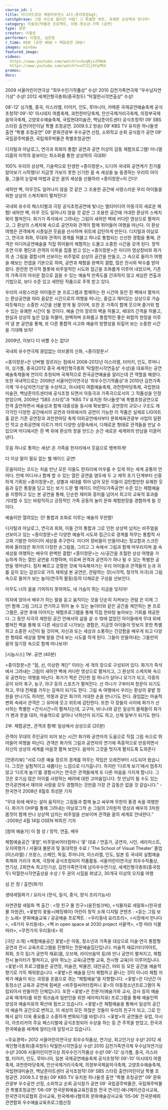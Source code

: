 ```yaml
---
course_id: 1
title: 미디어드로잉 체험퍼포먼스 &lt;종이창문&gt;
catchphrase: 그림 속으로 들어간 사람! 그 특별한 위트, 유쾌한 상상력과 만나라!
category: 미술관/박물관 프로젝트, 아동-청소년-가족 (공연)
type: 공연
creator: 이철성
performer: 이철성, 심은정
r_time: 60분 (공연 40분 + 체험공연 20분)
images: window
featured_image:
videos:
  https://www.youtube.com/watch?v=5uqBjxJFNXA
  https://www.youtube.com/watch?v=U7J1j9fpPR4
promos:
docs:
---
```


2009 서울어린이연극상 “최우수인기작품상” 수상!
2010 김천가족연극제 “우수남자연기상” 수상!
2012 세계인형극총회(중국청두) “탁월한시각연출상” 수상!

08’-12’ 싱가폴, 중국, 이스라엘, 터어키, 인도, 루마니아, 카메룬 국제공연예술축제 공식초청작!
09’-10’ 아시테지 여름축제, 과천한마당축제, 안산국제거리극축제, 의정부국제음악극축제, 고양호수예술축제, 국립현대미술관, 백남준아트센터 공식초청작!
09‘ SBS 스타킹 출연(어린이날 특별 초청공연. 2009.5.2 방송)
09‘ KBS TV 유치원 하나둘셋 출연 “특별 초청공연”
09‘ 문화관광부 우수공연 선정, 소외학교 순회 공식참가 공연
09’ 국립광주박물관, 국립제주박물관 특별초청공연!


디지털과 아날로그, 연극과 회화의 통합!
공연과 공연 이상의 감동 체험프로그램!
미니멀리즘의 미학의 돋보이는 최소화를 통한 상상력의 극대화!

100% 우리의 상상력, 기술력으로 탄생한 &lt;종이창문&gt;, 드디어 국내외 공연계가 진가를 알아보기 시작했다!
지금껏 가보지 못한 신기한 꿈 속 세상을 늘 동경하는 우리의 아이들,
그들의 눈앞에 마법과 같은 꿈의 세상을 선물하러 &lt;종이창문&gt;이 간다!

새하얀 벽,
아무것도 일어나지 않을 것 같은 그 조용한 공간에
사랑스러운 우리 아이들을 위한 상상의 스케치북이 펼쳐진다!

국내외 유수의 페스티벌과 극장 공식초청공연에 빛나는 멀티미디어 아동극의 새로운 체험! 새하얀 벽, 아무 것도 일어나지 않을 것 같은 그 조용한 공간에 거대한 환상의 스케치북이 펼쳐진다. 화가가 즉석에서 그려내는 그림이 새하얀 벽에 커다란 영상으로 펼쳐지고, 그 환상의 스케치북 속으로 공연자와 관객이 함께 뛰어들어 여행을 떠난다. 이 환상여행은 관객에게 시종일관 웃음을 선사하며 위트에 감탄하게 만든다. 디지털과 아날로그, 연극과 회화, 무대와 관객이 경계를 허물고 하나로 통합되는 신선한 경험을 통해, 관객은 미디어공연예술을 직접 뛰어들어 체험하는 드물고 소중한 시간을 갖게 된다.
창작초연 이후 평단과 관객의 이목을 집중 받고 있는 &lt;종이창문&gt;은 미디어 영상장비와 화가의 손 그림을 결합시켜 선보이는 비주얼로 상상의 공간을 만들고, 그 속으로 들어가 여행을 해보는 컨셉을 기본으로 하여, 공연과 체험을 완벽히 결합, 많은 찬사와 박수를 받아왔다. 완전한 연극적 플롯에 비주얼적인 시도와 접근을 조화롭게 이루어 내었으며, 기존의 가족극의 아쉬운 점으로 꼽을 수 있는 예술적 만족도를 간과하지 않고 세심한 연출과 기법으로, 보다 수준 있고 세련된 작품으로 주목 받고 있다.

우리의 사랑스러운 아이들은 본 프로그램과 함께하는 한 시간여 동안 흰 벽에서 펼쳐지는 환상공연을 따라 꿈같은 시간으로의 여행을 떠나는, 즐겁고 재미있는 상상으로 가슴 따듯해지는 소중한 시간을 선물 받게 될 것이며, 또한 온 가족이 함께 웃으며 즐거워 할 수 있는 유쾌한 시간이 될 것이다.
예술 간의 장르의 벽을 허물고, 세대의 간격을 허물고, 현실과 상상의 높은 담을 허물어, 완벽하며 조화롭고 통합적인 좋은 화합의 현장을 이루어 낼 본 공연을 통해, 또 다른 통합적 사고와 예술의 방향성을 되짚어 보는 소중한 시간을 기대해 보자!

2009년, 이보다 더 바쁠 수는 없다!

국내외 유수연극제 끊임없는 러브콜의 신화, &lt;종이창문&gt;!

&lt;종이창문&gt;은 넌버벌 장르라는 점에서 2008-2012년 이스라엘, 터어키, 인도, 루마니아, 싱가폴, 중국(2012 중국 세계인형극총회 ‘탁월한시각연출상’ 수상)을 대표하는 공연예술축제들에 연이이 초청되며 국제적으로 한국공연예술을 알리는데 큰 역할을 해왔다. 또한 국내적으로는 2009년 서울어린이연극상 ‘최우수인기작품상’과 2010년 김천가족극제 ‘우수남자연기상’을 수상하고, 아시테지 여름예술축제, 과천한마당축제, 국립현대미술관, 백남준아트센터에 공식초청 되면서 아동극과 가족극으로서의 그 작품성을 인정받았으며, 2009년 “SBS 스타킹”과 “KBS TV 유치원 하나둘셋”에 특별초청공연으로 전격 출연하면서 예술성과 함께 대중성을 동시에 확보했다.
공연장의 규모나 구조도 제각각인 다양한 공간에서의 공연과 야외에서의 공연이 가능한 이 작품은 실제로 LIG아트홀 같은 기존 공연장과 과천한마당 축제 야외공연에서부터 문화체육관광부 사업의 일환인 학교 순회공연에 이르기 까지 다양한 상황속에서, 다채로운 형태로 관객들을 만날 수 있으며 어디에서든 흰 벽 위에 환상의 창을 만드는 순간 새로운 세계와의 만남을 이끌어낸다.

웃음 하나로 통하는 세상! 온 가족을 한자리에서 웃음으로 행복하게!

더 이상 말이 필요 없는 웰 메이드 공연!

웃음이라는 코드는 처음 만난 모든 이들도 한자리에 어우를 수 있게 하는 세계 공통의 언어다. 언제 어디서나 함께 할 수 있는 열린 공연을 염두에 두 고 제작 초기 단계부터 신중하게 기획된 &lt;종이창문&gt;은, 성별과 세대를 뛰어 넘어 모든 이들이 감탄할만한 유쾌한 웃음과 깊은 통찰을 담고 있는 보기 드문 웰 메이드 어린이/가족공연! 수준 있는 체험예술을 지향하고 있는 본 공연을 통해, 단순한 재미와 흥미를 넘어서 최고의 교육적 효과를 기대할 수 있는 바람직하고 긍정적인 가족 공동의 놀이 문화 체험현장을 경험하게 될 것이다.

예술이란 열려있는 것! 통합과 조화로 이루는 예술의 무한함!

디지털과 아날로그, 연극과 회화, 이들 간의 통합과 그로 인한 상상력 넘치는 비주얼을 선보이고 있는 &lt;종이창문&gt;은 다양한 예술적 시도와 접근으로 경계를 허무는 통합적 사고와 기발한 아이디어 세상을 추구한다. 미디어 장비들이 만들어내는 정교함과 스크린 위에 올라앉은 화가의 다정한 손그림들, 그리고 그 속에서 그림과 함께 어우러지며 꿈 속 세상을 여행하는 배우의 완벽한 결합! &lt;종이창문&gt;는 시/공간을 초월한 상상 여행을 가능하게 하는 열린 공연을 지향하며, 이로써 관객과 공연자가 하나 될 수 있는 특별한 공연을 엮어낸다. 점차 빠르고 강렬한 것에 익숙해져가는 우리 아이들과 관객들의 눈과 귀를 깊이 있는 감성으로 가득 채워낼 본 공연은, 관람하는 것(시각적, 청각적 자극)과 그림 속으로 들어가 보는 놀이(연극적 활동)등의 다채로운 구성을 선보인다.

아무도 너의 꿈을 기억하지 못하여도, 네 가슴이 뛰는 지금을 잊지마!

의자에 앉아서 배우가 하는 말을 듣고 움직이는 것을 단순히 지켜보는 관람 은 이제 그만! 함께 그림 그리고 연기하고 뛰어 놀 수 있는 놀이터와 같은 공간을 제안하는 본 프로그램은, 공연 후에 이어지는 체험프로그램을 통해 직접 한바탕 놀아보는 기회를 제공한다. 그 동안 지극히 제한된 공간 안에서의 삶을 살 수 밖에 없었던 아이들에게 무대 위에 펼쳐진 벽을 통해 또 다른 세상으로 나가보는 경험은, 지금껏 아이들이 맛보지 못한 특별하고 소중한 시간이 될 것이며, 자신과 또는 세상과 소통하는 건강함을 배우게 되고 다양한 형태로 세상을 향해 말을 건네 보는 시도를 하게 된다. 그들이 만들어내는 그들만의 꿈의 일기장 속으로 함께 떠나보자!

[시놉시스]
1부. 공연 (40분)

&lt;종이창문&gt;은 “점, 선, 이상한 계단” 이라는 세 개의 장으로 구성되어 있다. 화가가 즉석에서 그려내는 그림이 새하얀 벽에 커다란 영상으로 펼쳐지고, 그 환상의 스케치북 속으로 공연자는 여행을 떠난다. 화가가 찍은 간단한 점 하나가 살아나 모기가 되고, 각종의 공이 되어 축구, 농구, 야구 등의 스포츠가 펼쳐진다. 선 하나가 구부러져 창문이 되기도 하고, 무대 전체를 가두는 감옥이 되기도 한다. 그림 속 여행에서 우리는 환상의 꽃밭 정원을 만나기도 하지만, 악몽과 같은 화가의 거대한 손을 만나기도 한다. 끊임없는 마술적 변화 속에서 관객은 그 유머에 웃고 위트에 감탄한다.
또한 각 장들의 사이에 화가가 선사하는 특별한 &lt;간식시간&gt;이 펼쳐지는데, 고구마, 바나나와 같은 일상의 물체들이 화가가 펜과 붓을 대자, 마술적으로 살아나 낙하산이 되기도 하고, 신체 일부가 되기도 한다.

2부. 체험공연_ 관객과 함께! 일상에서 상상으로 (20분)

관객이 무대의 주인공이 되어 보는 시간! 화가와 공연자의 도움으로 직접 그림 속으로 뛰어들어 여행을 떠난다. 관객은 화가의 그림과 공연자의 연기에 즉흥적으로 반응하면서 자신의 상상의 세계를 마음껏 펼쳐 보인다. 음악이 그것을 멋지게 펼치도록 도와준다

[언론리뷰]
“서로 다른 예술 장르의 경계를 허무는 작업은 오래전부터 시도되어 왔습니다. 그것은 실험적이고 새롭다는 느낌으로 다가옵니다. 하지만 ‘다르게 보기’에서 멈추지 않고 ‘다르게 놀기’를 경험시키는 연극은 관객들에게 또 다른 마음을 가지게 합니다. 그것은 호기심 많은 아이를 사랑하는 배려에 대한 고마움입니다. 첫 만남이 될 수도 있는 연극공연에서 재미와 사랑을 모두 경험하는 것만큼 가장 큰 감동은 없을 것 같습니다.”
-한국연극 2008년 8월호 최성문 기자

“무대 위에 배우는 살아 움직이는 그림들과 함께 놀고 싸우며 무한의 풍경 속을 여행한다. 화가가 OHP를 통해 그려내는 아날로그적 손 그림의 2차원적 영상과 배우의 3차원 몸짓이 함께 만나 상상력 넘치는 비주얼을 선보이며 관객을 꿈의 세계로 안내한다.”
-2009년 4월 14일 OSEN 박희진 기자

[참여 예술가]
이 철 성 / 창작, 연출, 배우

체험예술공간 ‘꽃밭’, 비주얼씨어터컴퍼니 ‘꽃’ 대표 / 연출가, 공연자, 시인, 세라피스트, 오지여행가 / 서울대 불문과 및 동대학원 수료 / ‘The School of Visual Theater’ 졸업(이스라엘) / 프랑스, 스페인, 독일, 루마니아, 이스라엘, 인도, 일본 등 국내외 실험예술축제와 거리극 축제, 극장에 공식초청되어 작품활동. 서울어린이연극상 최우수작품상, 연기상, 2회연속 최고인기상, 김천가족연극제 남자우수연기상, 세계인형극총회(중국청두) 탁월한시각연출상을 수상 / 두 권의 시집을 펴냈고, 30개국 이상의 오지를 여행

심 은 정 / 출연(화가)

생태세밀화가 / 요리사 (한식, 일식, 중식, 양식 조리기능사)

자연관찰 세밀화 책 출간 : &lt;땅 친구 물 친구&gt;(웅진씽크빅), &lt;식물자료 세밀화&gt;(한국생물 자원관), &lt;꽃밭의 꽃들&gt;(헤밍웨이)
어린이 창작 소재 디지털 콘텐츠 : &lt;듣는 그림 보는 노래&gt;
문화예술교육 / 공공예술 프로젝트 : &lt;우리동네 요리조리&gt;, &lt;시장에서 만나다&gt;, &lt;8가지 우리동네&gt;, &lt;벽 in open space at 2030 project 서울역&gt;, &lt;땅 따라 식물 따라&gt;, &lt;무한가지 우리동네&gt; 외

[극단 소개]
&lt;체험예술공간 꽃밭&gt;은 아동, 청소년과 가족을 대상으로 미술·연극 통합형 공연과 전시 교육프로그램을 진행하는 전문예술집단입니다. 미술적 재료(미디어아트, 회화, 조각 등)가 공연적 재료(몸, 오브제, 라이브음악 등)와 만나 공연이 펼쳐지고, 체험전시 놀이터가 펼쳐지고, 살아 뛰노는 교육(공연형 교육, 전시형 교육)이 이루어집니다. &lt;꽃밭&gt;의 프로그램들은 공연장, 미술관, 박물관, 대안공간, 야외 등 모든 공간을 예술적 향기로 가득 채워왔습니다. &lt;꽃밭&gt;은 예술을 단지 체험하고 끝나는 것이 아니라 체험 자체가 예술이 되는 과정을 온몸으로 겪는 “체험예술”을 지향합니다.
&lt;꽃밭&gt;은 다년간 아동청소년 교육과 공연에 힘써온 &lt;비주얼씨어터컴퍼니 꽃&gt;의 아동청소년프로그램이 독립되어서 만들어진 단체입니다. 또한 &lt;꽃밭&gt;은 전문가(예술가와 교사, 강사 등의 예술교육 매개자)를 위한 워크숍과 일반인을 위한 세라피(치유) 프로그램을 통해 예술인력 양성과 예술치유의 확산에 힘쓰고 있습니다.
&lt;꽃밭&gt;은 체험예술을 통해서 일상의 공간이 예술적 공간으로 변하고, 이 세상의 모든 하찮은 것들이 우리의 친구가 되고, 그로 인해서 삶이 더욱 풍요롭고 소중하게 변화되기를 바랍니다.
&lt;꽃밭&gt;의 공연들은 유럽, 아시아, 아프리카의 주요 페스티벌에 공식초청되어 수상을 하는 등 큰 주목을 받았고, 한국과 한국예술을 세계에 알리는데 앞장서고 있습니다.

&lt;주요경력&gt;
2012 서울어린이연극상 최우수작품상, 연기상, 최고인기상 수상!
2012 세계인형극총회(중국청두) 탁월한시각연출상 수상!
2010 김천가족연극제 우수남자연기상 수상!
2009 서울어린이연극상 최우수인기작품상 수상!
08’-12’ 싱가폴, 중국, 이스라엘, 터어키, 인도, 루마니아, 일본 국제공연예술축제 공식초청작!
09’-10’ 아시테지 여름축제, 과천한마당축제, 안산국제거리극축제, 의정부국제음악극축제, 고양호수예술축제, 국립현대미술관, 백남준아트센터 공식초청작!
09‘ SBS 스타킹 출연(어린이날 특별 초청공연. 2009.5.2 방송)
09‘ KBS TV 유치원 하나둘셋 출연 “특별 초청공연”
09‘ 문화관광부 우수공연 선정, 소외학교 순회 공식참가 공연
09’ 국립광주박물관, 국립제주박물관 특별초청공연!
’06-09‘ 한국문화예술교육진흥원 전국 연극인·애니메이션강사교육, 한국연극치료협회 강사교육, 한국메세나협의회 문화예술강사교육
‘05-06’ 전국문예회관연합회 우수예술교육프로그램선정
